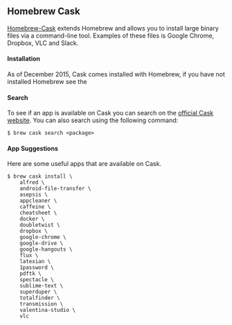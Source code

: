 ## Homebrew Cask

[Homebrew-Cask](https://caskroom.github.io/) extends Homebrew and allows you to install large binary files via a command-line tool. Examples of these files is Google Chrome, Dropbox, VLC and Slack.

#### Installation

As of December 2015, Cask comes installed with Homebrew, if you have not installed Homebrew see the 

#### Search

To see if an app is available on Cask you can search on the [official Cask website](https://caskroom.github.io/search). You can also search using the following command:

```
$ brew cask search <package>
```

#### App Suggestions

Here are some useful apps that are available on Cask.

```
$ brew cask install \
    alfred \
    android-file-transfer \
    asepsis \
    appcleaner \
    caffeine \
    cheatsheet \
    docker \
    doubletwist \
    dropbox \
    google-chrome \
    google-drive \
    google-hangouts \
    flux \
    latexian \
    1password \
    pdftk \
    spectacle \
    sublime-text \
    superduper \
    totalfinder \
    transmission \
    valentina-studio \
    vlc
```



